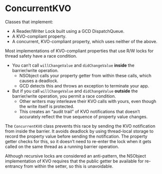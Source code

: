 # ConcurrentKVO

Classes that implement:

- A Reader/Writer Lock built using a GCD DispatchQueue.
- A KVO-compliant property.
- A concurrent, KVO-compliant property, which uses neither of the above.

Most implementations of KVO-compliant properties that use R/W locks for thread safety have a race condition.
- You can’t call `willChangeValue` and `didChangeValue` **inside** the barrier/write operation.
    - NSObject calls your property getter from within these calls, which causes a deadlock.
    - GCD detects this and throws an exception to terminate your app.
- But if you call `willChangeValue` and `didChangeValue` **outside** the barrier/write operation, you permit a race condition.
    - Other writers may interleave their KVO calls with yours, even though the write itself is protected.
    - This creates an “audit trail” of KVO notifications that doesn’t accurately reflect the true sequence of property value changes.

The `ConcurrentKVO` class prevents this race by sending the KVO notification from inside the barrier. It avoids deadlock by using thread-local storage to record the property value before sending the notification. The property getter checks for this, so it doesn’t need to re-enter the lock when it gets called on the same thread as a running barrier operation.

Although recursive locks are considered an anti-pattern, the NSObject implementation of KVO requires that the public getter be available for re-entrancy from within the setter, so this is unavoidable.

